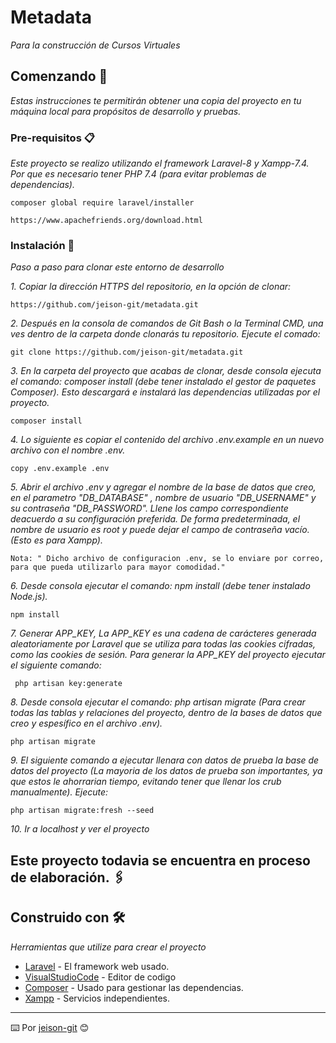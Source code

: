 # Metadata

_Para la construcción de Cursos Virtuales_

## Comenzando 🚀

_Estas instrucciones te permitirán obtener una copia del proyecto en tu máquina local para propósitos de desarrollo y pruebas._

### Pre-requisitos 📋

_Este proyecto se realizo utilizando el framework Laravel-8 y Xampp-7.4. Por que es necesario tener PHP 7.4 (para evitar problemas de dependencias)._

```
composer global require laravel/installer 
```
```
https://www.apachefriends.org/download.html 
```

### Instalación 🔧

_Paso a paso para clonar este entorno de desarrollo_


_1. Copiar la dirección HTTPS del repositorio, en la opción de clonar:_

```
https://github.com/jeison-git/metadata.git
```

_2. Después en la consola de comandos de Git Bash o la Terminal CMD,  una ves dentro de la carpeta donde clonarás tu repositorio. Ejecute el comado:_

```
git clone https://github.com/jeison-git/metadata.git
```

_3. En la carpeta del proyecto que acabas de clonar, desde consola  ejecuta el comando: composer install (debe tener instalado el gestor de paquetes Composer).
Esto descargará e instalará las dependencias utilizadas por el proyecto._

```
composer install
```

_4. Lo siguiente es copiar el contenido del archivo .env.example en un nuevo archivo con el nombre .env._

```
copy .env.example .env
```

_5. Abrir el archivo .env y agregar el nombre de la base de datos que creo, en el parametro "DB_DATABASE" , nombre de usuario "DB_USERNAME" y su contraseña "DB_PASSWORD".
Llene los campo correspondiente deacuerdo a su configuración preferida.
De forma predeterminada, el nombre de usuario es root y puede dejar el campo de contraseña vacío. (Esto es para Xampp)._

```
Nota: " Dicho archivo de configuracion .env, se lo enviare por correo, para que pueda utilizarlo para mayor comodidad."
```
_6. Desde consola ejecutar el comando:  npm install (debe tener instalado Node.js)._

```
npm install
```

_7. Generar APP_KEY, La APP_KEY es una cadena de carácteres generada aleatoriamente por Laravel que se utiliza para todas las cookies cifradas, como las cookies de sesión. Para generar la APP_KEY del proyecto ejecutar el siguiente comando:_

```
 php artisan key:generate
```

_8. Desde consola ejecutar el comando: php artisan migrate (Para crear todas las tablas y relaciones del proyecto, dentro de la bases de datos que creo y espesífico en el archivo .env)._

```
php artisan migrate
```

_9. El siguiente comando a ejecutar llenara con datos de prueba la base de datos del proyecto (La mayoria de los datos de prueba son importantes, ya que estos le ahorrarian tiempo, evitando tener que llenar los crub manualmente). Ejecute:_

```
php artisan migrate:fresh --seed
```

_10. Ir a localhost y ver el proyecto_


## Este proyecto todavia se encuentra en proceso de elaboración. 🖇️

## Construido con 🛠️

_Herramientas que utilize para crear el proyecto_

* [Laravel](https://laravel.com/docs) - El framework web usado.
* [VisualStudioCode](https://code.visualstudio.com/Download) - Editor de codigo
* [Composer](https://getcomposer.org/download/) - Usado para gestionar las dependencias.
* [Xampp](https://www.apachefriends.org/download.html ) - Servicios independientes.

---
⌨️ Por [jeison-git](https://github.com/jeison-git) 😊
